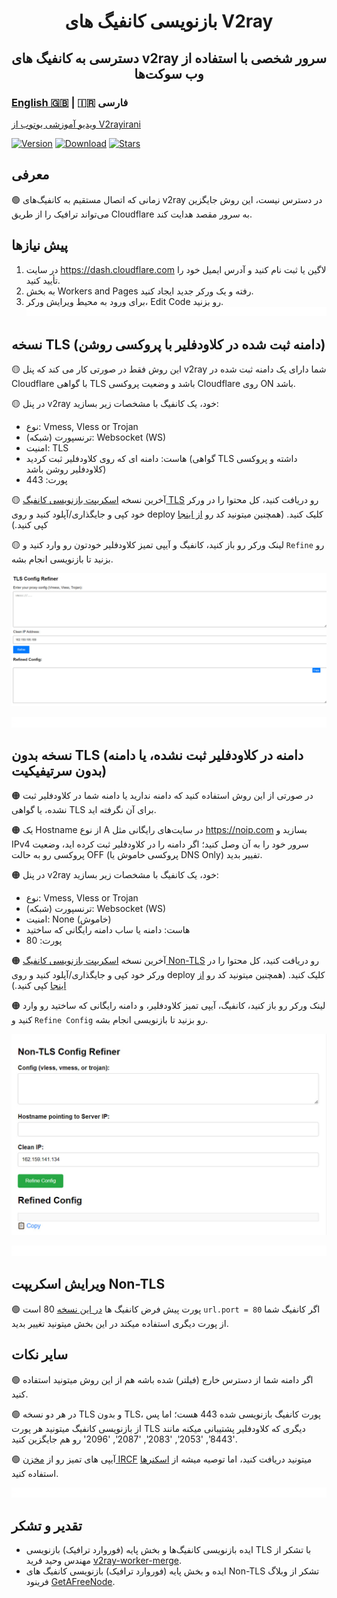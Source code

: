 <h1 align="center">
  بازنویسی کانفیگ های V2ray
</h1>

<h2 align="center">
دسترسی به کانفیگ های v2ray سرور شخصی با استفاده از وب سوکت‌ها
  <h3>
    <a href="README.md">English 🇬🇧</a> | 🇮🇷 فارسی
  </h3> 
</h2>

[ویدیو آموزشی یوتوب از V2rayirani](https://www.youtube.com/watch?v=3Z6h6clnqC4)

[![Version](https://img.shields.io/github/v/release/surfboardv2ray/v2ray-refiner?label=Version&color=blue)](https://github.com/surfboardv2ray/v2ray-refiner/releases/latest)
[![Download](https://img.shields.io/github/downloads/surfboardv2ray/v2ray-refiner/total?label=Downloads)](https://github.com/surfboardv2ray/v2ray-refiner/releases/latest)
[![Stars](https://img.shields.io/github/stars/surfboardv2ray/v2ray-refiner?style=flat&label=Stars&color=tomato
)](https://github.com/surfboardv2ray/v2ray-refiner)

## معرفی
🟢 زمانی که اتصال مستقیم به کانفیگ‌های v2ray در دسترس نیست، این روش جایگزین می‌تواند ترافیک را از طریق Cloudflare به سرور مقصد هدایت کند.

## پیش نیازها
1.  در سایت https://dash.cloudflare.com لاگین یا ثبت نام کنید و آدرس ایمیل خود را تأیید کنید.
2. به بخش Workers and Pages رفته و یک ورکر جدید ایجاد کنید.
3. برای ورود به محیط ویرایش ورکر، Edit Code رو بزنید.
![0](./assets/redline.gif)
## نسخه TLS (دامنه ثبت شده در کلاودفلیر با پروکسی روشن)

🟡 این روش فقط در صورتی کار می کند که پنل v2ray شما دارای یک دامنه ثبت شده در Cloudflare با گواهی TLS باشد و وضعیت پروکسی Cloudflare روی ON باشد.

🟡 در پنل v2ray خود، یک کانفیگ با مشخصات زیر بسازید:
* نوع: Vmess, Vless or Trojan
* ترنسپورت (شبکه): Websocket (WS)
* امنیت: TLS
* هاست: دامنه ای که روی کلاودفلیر ثبت کردید (گواهی TLS داشته و پروکسی کلاودفلیر روشن باشد)
* پورت: 443

🟡 آخرین نسخه [اسکریپت بازنویسی کانفیگ TLS](https://github.com/Surfboardv2ray/v2ray-refiner/releases/latest/download/_worker.js) رو دریافت کنید، کل محتوا را در ورکر خود کپی و جایگذاری/آپلود کنید و روی deploy کلیک کنید. (همچنین میتونید کد رو [از اینجا](./tls_worker.js) کپی کنید.)

🟡 لینک ورکر رو باز کنید، کانفیگ و آیپی تمیز کلاودفلیر خودتون رو وارد کنید و `Refine` رو بزنید تا بازنویسی انجام بشه.
<p align="center">
  <img src="assets/tls.jpg" alt="html.jpg" width="600"/>
</p>

![0](./assets/redline.gif)

## نسخه بدون TLS (دامنه در کلاودفلیر ثبت نشده، یا دامنه بدون سرتیفیکیت)

🟠 در صورتی از این روش استفاده کنید که دامنه ندارید یا دامنه شما در کلاودفلیر ثبت نشده، یا گواهی TLS برای آن نگرفته اید.

🟠 یک Hostname از نوع A در سایت‌های رایگانی مثل https://noip.com بسازید و IPv4 سرور خود را به آن وصل کنید؛ اگر دامنه را در کلاودفلیر ثبت کرده اید، وضعیت پروکسی رو به حالت OFF (پروکسی خاموش یا DNS Only) تفییر بدید.


🟠 در پنل v2ray خود، یک کانفیگ با مشخصات زیر بسازید:
* نوع: Vmess, Vless or Trojan
* ترنسپورت (شبکه): Websocket (WS)
* امنیت: None (خاموش)
* هاست: دامنه یا ساب دامنه رایگانی که ساختید
* پورت: 80

🟠 آخرین نسخه [اسکریپت بازنویسی کانفیگ Non-TLS](https://github.com/Surfboardv2ray/v2ray-refiner/releases/latest/download/worker.js) رو دریافت کنید، کل محتوا را در ورکر خود کپی و جایگذاری/آپلود کنید و روی deploy کلیک کنید. (همچنین میتونید کد رو [از اینجا](./nontls_worker.js) کپی کنید.)

🟠 لینک ورکر رو باز کنید، کانفیگ، آیپی تمیز کلاودفلیر، و دامنه رایگانی که ساختید رو وارد کنید و `Refine Config` رو بزنید تا بازنویسی انجام بشه.
<p align="center">
  <img src="assets/non-tls.jpg" alt="html.jpg" width="600"/>
</p>

![0](./assets/redline.gif)
## ویرایش اسکریپت Non-TLS
🟢 پورت پیش فرض کانفیگ ها [در این نسخه](./nontls_worker.js) 80 است `url.port = 80` اگر کانفیگ شما از پورت دیگری استفاده میکند در این بخش میتونید تغییر بدید.

## سایر نکات
🟢 اگر دامنه شما از دسترس خارج (فیلتر) شده باشه هم از این روش میتونید استفاده کنید.

🟢 در هر دو نسخه TLS و بدون TLS، پورت کانفیگ بازنویسی شده 443 هست؛ اما پس از بازنویسی کانفیگ میتونید هر پورت TLS دیگری که کلاودفلیر پشتیبانی میکنه مانند '8443', '2053', '2083', '2087', '2096' رو هم جایگزین کنید.

🟢 آیپی های تمیز رو از [مخزن IRCF](https://github.com/ircfspace/cf2dns/blob/master/list/ipv4.json) میتونید دریافت کنید، اما توصیه میشه از [اسکنرها](https://ircf.space/scanner.html) استفاده کنید.

![0](./assets/redline.gif)

## تقدیر و تشکر
* ایده بازنویسی کانفیگ‌ها و بخش پایه (فوروارد ترافیک) بازنویسی TLS با تشکر از مهندس وحید فرید [v2ray-worker-merge](https://github.com/vfarid/v2ray-worker-merge/tree/main).
* ایده و بخش پایه (فوروارد ترافیک) بازنویسی کانفیگ های Non-TLS تشکر از وبلاگ فرینود [GetAFreeNode](https://getafreenode.com/blog/index.php/tutorial/31.html).
